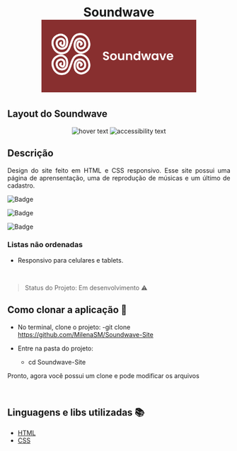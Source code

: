 <h1 align="center"> Soundwave 
  <img src="/images/logo.png" width="350" title="soundwave">
</h1>

## Layout do Soundwave

<p align="center">
  <img src="your_relative_path_here" width="350" title="hover text">
  <img src="your_relative_path_here_number_2_large_name" width="350" alt="accessibility text">
</p>

## Descrição

<p align="justify"> Design do site feito em HTML e CSS responsivo. Esse site possui uma página de aprensentação, uma de reprodução de músicas e um último de cadastro. </p>

![Badge](https://img.shields.io/badge/HTML5-black--blue)

![Badge](https://img.shields.io/badge/CSS3-informational)

![Badge](https://img.shields.io/badge/Status-Em%20Desenvolvimento-brightgreen)

### Listas não ordenadas

- Responsivo para celulares e tablets.

<br />

> Status do Projeto: Em desenvolvimento :warning:

## Como clonar a aplicação :runner:

- No terminal, clone o projeto:
  -git clone https://github.com/MilenaSM/Soundwave-Site

- Entre na pasta do projeto:

  - cd Soundwave-Site

<p>Pronto, agora você possui um clone e pode modificar os arquivos</p>

<br />

## Linguagens e libs utilizadas :books:

- [HTML](https://developer.mozilla.org/pt-BR/docs/Web/HTML)
- [CSS](https://developer.mozilla.org/pt-BR/docs/Web/CSS)

<br />

